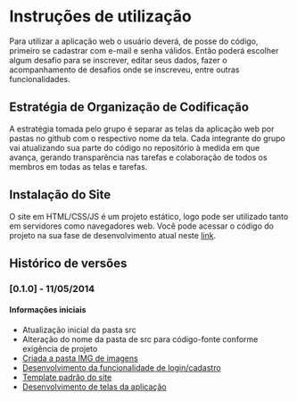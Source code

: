 # Instruções de utilização

Para utilizar a aplicação web o usuário deverá, de posse do código, primeiro se cadastrar com e-mail e senha válidos. Então poderá escolher algum desafio para se inscrever, editar seus dados, fazer o acompanhamento de desafios onde se inscreveu, entre outras funcionalidades.

## Estratégia de Organização de Codificação

A estratégia tomada pelo grupo é separar as telas da aplicação web por pastas no github com o respectivo nome da tela. Cada integrante do grupo vai atualizando sua parte do código no repositório à medida em que avança, gerando transparência nas tarefas e colaboração de todos os membros em todas as telas e tarefas.

## Instalação do Site

O site em HTML/CSS/JS é um projeto estático, logo pode ser utilizado tanto em servidores como navegadores web. Você pode acessar o código do projeto na sua fase de desenvolvimento atual neste [link](https://github.com/ICEI-PUC-Minas-PMV-ADS/pmv-ads-2024-e1-proj-web-t15-desafio-evolutivo/tree/main/c%C3%B3digo-fonte).

## Histórico de versões

### [0.1.0] - 11/05/2014
#### Informações iniciais
- Atualização inicial da pasta src
- Alteração do nome da pasta de src para código-fonte conforme exigência de projeto
- [Criada a pasta IMG de imagens](https://github.com/ICEI-PUC-Minas-PMV-ADS/pmv-ads-2024-e1-proj-web-t15-desafio-evolutivo/tree/main/c%C3%B3digo-fonte/IMG)
- [Desenvolvimento da funcionalidade de login/cadastro](https://github.com/ICEI-PUC-Minas-PMV-ADS/pmv-ads-2024-e1-proj-web-t15-desafio-evolutivo/blob/main/docs/07-Programa%C3%A7%C3%A3o%20de%20Funcionalidades.md)
- [Template padrão do site](https://github.com/ICEI-PUC-Minas-PMV-ADS/pmv-ads-2024-e1-proj-web-t15-desafio-evolutivo/blob/main/docs/06-Template%20Padr%C3%A3o%20da%20Aplica%C3%A7%C3%A3o.md)
- [Desenvolvimento de telas da aplicação](https://github.com/ICEI-PUC-Minas-PMV-ADS/pmv-ads-2024-e1-proj-web-t15-desafio-evolutivo/tree/main/c%C3%B3digo-fonte)
